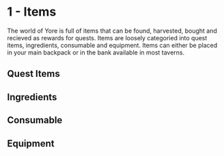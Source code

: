 # 1 - Items
The world of Yore is full of items that can be found, harvested, bought and recieved as rewards for quests. Items are loosely categoried into quest items, ingredients, consumable and equipment. Items can either be placed in your main backpack or in the bank available in most taverns.

## Quest Items
## Ingredients

## Consumable

## Equipment 